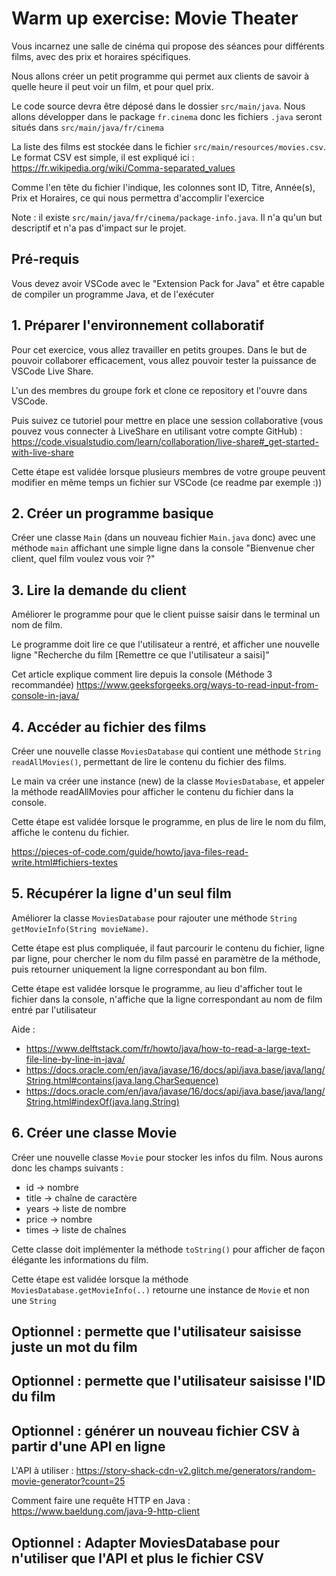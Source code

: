 # Warm up exercise: Movie Theater

Vous incarnez une salle de cinéma qui propose des séances pour différents films, avec des prix et horaires spécifiques.

Nous allons créer un petit programme qui permet aux clients de savoir à quelle heure il peut voir un film, et pour quel prix.

Le code source devra être déposé dans le dossier `src/main/java`. Nous allons développer dans le package `fr.cinema` donc les fichiers `.java` seront situés dans `src/main/java/fr/cinema`

La liste des films est stockée dans le fichier `src/main/resources/movies.csv`. Le format CSV est simple, il est expliqué ici : https://fr.wikipedia.org/wiki/Comma-separated_values

Comme l'en tête du fichier l'indique, les colonnes sont ID, Titre, Année(s), Prix et Horaires, ce qui nous permettra d'accomplir l'exercice

Note : il existe `src/main/java/fr/cinema/package-info.java`. Il n'a qu'un but descriptif et n'a pas d'impact sur le projet. 

## Pré-requis
Vous devez avoir VSCode avec le "Extension Pack for Java" et être capable de compiler un programme Java, et de l'exécuter

## 1. Préparer l'environnement collaboratif

Pour cet exercice, vous allez travailler en petits groupes. Dans le but de pouvoir collaborer efficacement, vous allez pouvoir tester la puissance de VSCode Live Share.

L'un des membres du groupe fork et clone ce repository et l'ouvre dans VSCode.

Puis suivez ce tutoriel pour mettre en place une session collaborative (vous pouvez vous connecter à LiveShare en utilisant votre compte GitHub) :
https://code.visualstudio.com/learn/collaboration/live-share#_get-started-with-live-share


Cette étape est validée lorsque plusieurs membres de votre groupe peuvent modifier en même temps un fichier sur VSCode (ce readme par exemple :))


## 2. Créer un programme basique
Créer une classe `Main` (dans un nouveau fichier `Main.java` donc) avec une méthode `main` affichant une simple ligne dans la console "Bienvenue cher client, quel film voulez vous voir ?"

## 3. Lire la demande du client
Améliorer le programme pour que le client puisse saisir dans le terminal un nom de film.

Le programme doit lire ce que l'utilisateur a rentré, et afficher une nouvelle ligne "Recherche du film [Remettre ce que l'utilisateur a saisi]"

Cet article explique comment lire depuis la console (Méthode 3 recommandée)
https://www.geeksforgeeks.org/ways-to-read-input-from-console-in-java/

## 4. Accéder au fichier des films
Créer une nouvelle classe `MoviesDatabase` qui contient une méthode `String readAllMovies()`, permettant de lire le contenu du fichier des films.

Le main va créer une instance (new) de la classe `MoviesDatabase`, et appeler la méthode readAllMovies pour afficher le contenu du fichier dans la console.

Cette étape est validée lorsque le programme, en plus de lire le nom du film, affiche le contenu du fichier.

https://pieces-of-code.com/guide/howto/java-files-read-write.html#fichiers-textes

## 5. Récupérer la ligne d'un seul film
Améliorer la classe `MoviesDatabase` pour rajouter une méthode `String getMovieInfo(String movieName)`.

Cette étape est plus compliquée, il faut parcourir le contenu du fichier, ligne par ligne, pour chercher le nom du film passé en paramètre de la méthode, puis retourner uniquement la ligne correspondant au bon film.

Cette étape est validée lorsque le programme, au lieu d'afficher tout le fichier dans la console, n'affiche que la ligne correspondant au nom de film entré par l'utilisateur

Aide : 
* https://www.delftstack.com/fr/howto/java/how-to-read-a-large-text-file-line-by-line-in-java/
* https://docs.oracle.com/en/java/javase/16/docs/api/java.base/java/lang/String.html#contains(java.lang.CharSequence)
* https://docs.oracle.com/en/java/javase/16/docs/api/java.base/java/lang/String.html#indexOf(java.lang.String)

## 6. Créer une classe Movie
Créer une nouvelle classe `Movie` pour stocker les infos du film. Nous aurons donc les champs suivants : 
* id -> nombre
* title -> chaîne de caractère
* years -> liste de nombre
* price -> nombre
* times -> liste de chaînes

Cette classe doit implémenter la méthode `toString()` pour afficher de façon élégante les informations du film.

Cette étape est validée lorsque la méthode `MoviesDatabase.getMovieInfo(..)` retourne une instance de `Movie` et non une `String`

## Optionnel : permette que l'utilisateur saisisse juste un mot du film

## Optionnel : permette que l'utilisateur saisisse l'ID du film

## Optionnel : générer un nouveau fichier CSV à partir d'une API en ligne
L'API à utiliser : 
https://story-shack-cdn-v2.glitch.me/generators/random-movie-generator?count=25

Comment faire une requête HTTP en Java : 
https://www.baeldung.com/java-9-http-client

## Optionnel : Adapter MoviesDatabase pour n'utiliser que l'API et plus le fichier CSV
